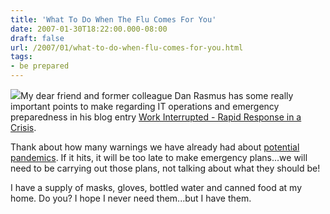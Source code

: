 ```yaml
---
title: 'What To Do When The Flu Comes For You'
date: 2007-01-30T18:22:00.000-08:00
draft: false
url: /2007/01/what-to-do-when-flu-comes-for-you.html
tags: 
- be prepared
---
```


[![](http://www.sfcdcp.org/UserFiles/Image/avian_flu_virus.jpg)](http://www.sfcdcp.org/UserFiles/Image/avian_flu_virus.jpg)My dear friend and former colleague Dan Rasmus has some really important points to make regarding IT operations and emergency preparedness in his blog entry [Work Interrupted - Rapid Response in a Crisis](http://future-of-work.spaces.live.com/Blog/cns!C07907DBA0E3BEA6!482.entry).  
  
Thank about how many warnings we have already had about [potential pandemics](http://www.pandemicflu.gov/). If it hits, it will be too late to make emergency plans...we will need to be carrying out those plans, not talking about what they should be!  
  
I have a supply of masks, gloves, bottled water and canned food at my home. Do you? I hope I never need them...but I have them.